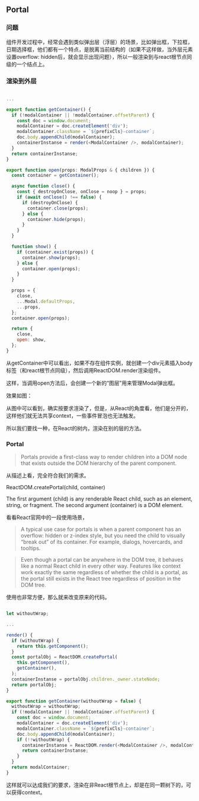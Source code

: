 ## Portal

### 问题

组件开发过程中，经常会遇到类似弹出层（浮层）的场景，比如弹出框，下拉框，日期选择框，他们都有一个特点，是脱离当前结构的（如果不这样做，当外层元素设置overflow: hidden后，就会显示出现问题），所以一般渲染到与react根节点同级的一个结点上。

### 渲染到外层

```javascript

...

export function getContainer() {
  if (!modalContainer || !modalContainer.offsetParent) {
    const doc = window.document;
    modalContainer = doc.createElement('div');
    modalContainer.className = `${prefixCls}-container`;
    doc.body.appendChild(modalContainer);
    containerInstanse = render(<ModalContainer />, modalContainer);
  }
  return containerInstanse;
}

export function open(props: ModalProps & { children }) {
  const container = getContainer();

  async function close() {
    const { destroyOnClose, onClose = noop } = props;
    if (await onClose() !== false) {
      if (destroyOnClose) {
        container.close(props);
      } else {
        container.hide(props);
      }
    }
  }

  function show() {
    if (container.exist(props)) {
      container.show(props);
    } else {
      container.open(props);
    }
  }

  props = {
    close,
    ...Modal.defaultProps,
    ...props,
  };
  container.open(props);

  return {
    close,
    open: show,
  };
}

```

从getContainer中可以看出，如果不存在组件实例，就创建一个div元素插入body标签（和react根节点同级），然后调用ReactDOM.render渲染组件。

这样，当调用open方法后，会创建一个新的“图层”用来管理Modal弹出框。

效果如图：

从图中可以看到，确实按要求渲染了，但是，从React的角度看，他们是分开的，这样他们就无法共享context，一些事件冒泡也无法触发。

所以我们要找一种，在React的树内，渲染在别的层的方法。

### Portal

> Portals provide a first-class way to render children into a DOM node that exists outside the DOM hierarchy of the parent component.

从描述上看，完全符合我们的需求。

ReactDOM.createPortal(child, container)

The first argument (child) is any renderable React child, such as an element, string, or fragment. The second argument (container) is a DOM element.

看看React官网中的一段使用场景，

> A typical use case for portals is when a parent component has an overflow: hidden or z-index style, but you need the child to visually “break out” of its container. For example, dialogs, hovercards, and tooltips.

> Even though a portal can be anywhere in the DOM tree, it behaves like a normal React child in every other way. Features like context work exactly the same regardless of whether the child is a portal, as the portal still exists in the React tree regardless of position in the DOM tree.

使用也非常方便，那么就来改变原来的代码。

```javascript

let withoutWrap;

...

render() {
  if (withoutWrap) {
    return this.getComponent();
  }
  const portalObj = ReactDOM.createPortal(
    this.getComponent(),
    getContainer(),
  );
  containerInstanse = portalObj.children._owner.stateNode;
  return portalObj;
}

export function getContainer(withoutWrap = false) {
  withoutWrap = withoutWrap;
  if (!modalContainer || !modalContainer.offsetParent) {
    const doc = window.document;
    modalContainer = doc.createElement('div');
    modalContainer.className = `${prefixCls}-container`;
    doc.body.appendChild(modalContainer);
    if (!!withoutWrap) {
      containerInstanse = ReactDOM.render(<ModalContainer />, modalContainer);
      return containerInstanse;
    }
  }
  return modalContainer;
}

```

这样就可以达成我们的要求，渲染在非React根节点上，却是在同一颗树下的，可以获得context。
